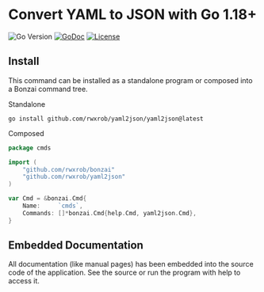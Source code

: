 # Convert YAML to JSON with Go 1.18+

![Go Version](https://img.shields.io/github/go-mod/go-version/rwxrob/yaml2json)
[![GoDoc](https://godoc.org/github.com/rwxrob/yaml2json?status.svg)](https://godoc.org/github.com/rwxrob/yaml2json)
[![License](https://img.shields.io/badge/license-Apache2-brightgreen.svg)](LICENSE)

## Install

This command can be installed as a standalone program or composed into
a Bonzai command tree.

Standalone

```
go install github.com/rwxrob/yaml2json/yaml2json@latest
```

Composed

```go
package cmds

import (
	"github.com/rwxrob/bonzai"
	"github.com/rwxrob/yaml2json"
)

var Cmd = &bonzai.Cmd{
	Name:     `cmds`,
	Commands: []*bonzai.Cmd{help.Cmd, yaml2json.Cmd},
}
```

## Embedded Documentation

All documentation (like manual pages) has been embedded into the source
code of the application. See the source or run the program with help to
access it.
